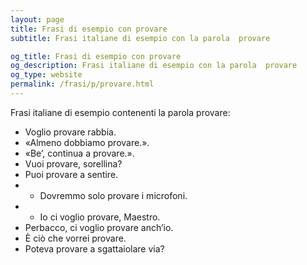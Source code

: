 ```yaml
---
layout: page
title: Frasi di esempio con provare 
subtitle: Frasi italiane di esempio con la parola  provare

og_title: Frasi di esempio con provare 
og_description: Frasi italiane di esempio con la parola  provare
og_type: website
permalink: /frasi/p/provare.html
---
```


Frasi italiane di esempio contenenti la parola provare:


- Voglio provare rabbia.
- «Almeno dobbiamo provare.».
- «Be’, continua a provare.».
- Vuoi provare, sorellina?
- Puoi provare a sentire.
- - Dovremmo solo provare i microfoni.
- - Io ci voglio provare, Maestro.
- Perbacco, ci voglio provare anch’io.
- È ciò che vorrei provare.
- Poteva provare a sgattaiolare via?
